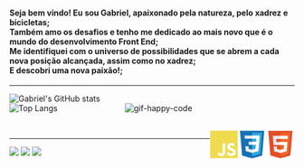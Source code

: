<h4>Seja bem vindo! Eu sou Gabriel, apaixonado pela natureza, pelo xadrez e bicicletas;<br>
Também amo os desafios e tenho me dedicado ao mais novo que é o mundo do desenvolvimento Front End;<br>
Me identifiquei com o universo de possibilidades que se abrem a cada nova posição alcançada, assim como no xadrez;<br>
E descobri uma nova paixão!;</h4>

<hr>

![Gabriel's GitHub stats](https://github-readme-stats.vercel.app/api?username=Gabriel-NaturalCode&show_icons=true&theme=dark&hide=prs,issues,contribs&rank_icon=github)  
<img align="right" alt="gif-happy-code" width="300" src="https://user-images.githubusercontent.com/74038190/271839856-3b4607a1-1cc6-41f1-926f-892ae880e7a5.gif">
![Top Langs](https://github-readme-stats.vercel.app/api/top-langs/?username=Gabriel-NaturalCode&hide_progress=false&theme=dark)

<div style="display: inline_block"><br>
  <img align="right" alt="HTML" height="50" width="50" src="https://raw.githubusercontent.com/devicons/devicon/master/icons/html5/html5-original.svg">
  <img align="right" alt="CSS" height="50" width="50" src="https://raw.githubusercontent.com/devicons/devicon/master/icons/css3/css3-original.svg">
  <img align="right" alt="Js" height="50" width="50" src="https://raw.githubusercontent.com/devicons/devicon/master/icons/javascript/javascript-plain.svg">
</div>

<hr>

<div>
  <a href="www.linkedin.com/in/gabrielnatural" target="_blank"><img src="https://img.shields.io/badge/-LinkedIn-%23000?style=for-the-badge&logo=linkedin&logoColor=white" target="_blank"></a>
  <a href = "mailto:gabriel.viana2292@gmail.com"><img src="https://img.shields.io/badge/-Gmail-%23000?style=for-the-badge&logo=gmail&logoColor=white" target="_blank"></a>
  <a href="https://instagram.com/rafaballerini" target="_blank"><img src="https://img.shields.io/badge/-Instagram-%23000?style=for-the-badge&logo=instagram&logoColor=white" target="_blank"></a>
</div>
